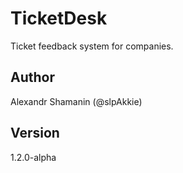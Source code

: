 # TicketDesk

Ticket feedback system for companies.

## Author

Alexandr Shamanin (@slpAkkie)

## Version

1.2.0-alpha
